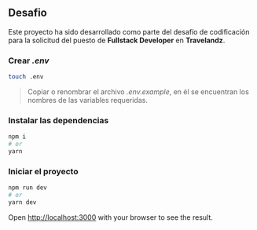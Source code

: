 ## Desafio 
Este proyecto ha sido desarrollado como parte del desafío de codificación para la solicitud del puesto de **Fullstack Developer** en **Travelandz**.

### Crear *.env*
```bash
touch .env
```
> Copiar o renombrar el archivo *.env.example*, en él se encuentran los nombres de las variables requeridas.

### Instalar las dependencias
```bash
npm i
# or
yarn
```

### Iniciar el proyecto
```bash
npm run dev
# or
yarn dev
```

Open [http://localhost:3000](http://localhost:3000) with your browser to see the result.
